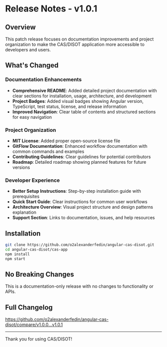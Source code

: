 # Release Notes - v1.0.1

## Overview
This patch release focuses on documentation improvements and project organization to make the CAS/DISOT application more accessible to developers and users.

## What's Changed

### Documentation Enhancements
- **Comprehensive README**: Added detailed project documentation with clear sections for installation, usage, architecture, and development
- **Project Badges**: Added visual badges showing Angular version, TypeScript, test status, license, and release information
- **Improved Navigation**: Clear table of contents and structured sections for easy navigation

### Project Organization
- **MIT License**: Added proper open-source license file
- **GitFlow Documentation**: Enhanced workflow documentation with common commands and examples
- **Contributing Guidelines**: Clear guidelines for potential contributors
- **Roadmap**: Detailed roadmap showing planned features for future versions

### Developer Experience
- **Better Setup Instructions**: Step-by-step installation guide with prerequisites
- **Quick Start Guide**: Clear instructions for common user workflows
- **Architecture Overview**: Visual project structure and design patterns explanation
- **Support Section**: Links to documentation, issues, and help resources

## Installation
```bash
git clone https://github.com/o2alexanderfedin/angular-cas-disot.git
cd angular-cas-disot/cas-app
npm install
npm start
```

## No Breaking Changes
This is a documentation-only release with no changes to functionality or APIs.

## Full Changelog
https://github.com/o2alexanderfedin/angular-cas-disot/compare/v1.0.0...v1.0.1

---

Thank you for using CAS/DISOT!
